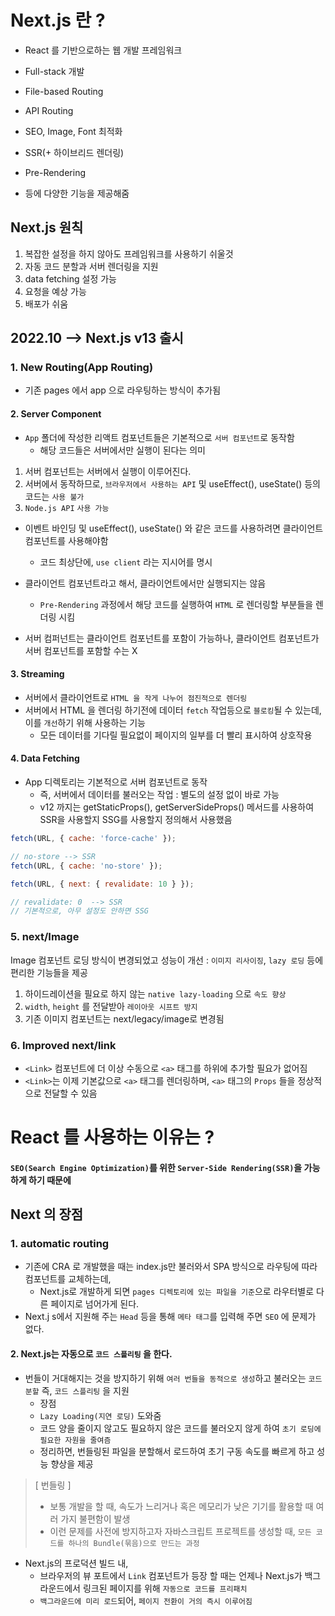 # Next.js 란 ?

- React 를 기반으로하는 웹 개발 프레임워크


- Full-stack 개발 
- File-based Routing 
- API Routing 
- SEO, Image, Font 최적화 
- SSR(+ 하이브리드 렌더링)
- Pre-Rendering 
- 등에 다양한 기능을 제공해줌

 ## Next.js 원칙

1. 복잡한 설정을 하지 않아도 프레임워크를 사용하기 쉬울것
2. 자동 코드 분할과 서버 렌더링을 지원
3. data fetching 설정 가능
4. 요청을 예상 가능
5. 배포가 쉬움

## 2022.10 --> Next.js v13 출시

### 1. New Routing(App Routing)

- 기존 pages 에서 app 으로 라우팅하는 방식이 추가됨

#### 2. Server Component

- `App` 폴더에 작성한 리액트 컴포넌트들은 기본적으로 `서버 컴포넌트`로 동작함
  - 해당 코드들은 서버에서만 실행이 된다는 의미

1. 서버 컴포넌트는 서버에서 실행이 이루어진다.
2. 서버에서 동작하므로, `브라우저에서 사용하는 API` 및 useEffect(), useState() 등의 코드는 `사용 불가`
3. `Node.js API` `사용 가능`

- 이벤트 바인딩 및 useEffect(), useState() 와 같은 코드를 사용하려면 클라이언트 컴포넌트를 사용해야함
  - 코드 최상단에, `use client` 라는 지시어를 명시


- 클라이언트 컴포넌트라고 해서, 클라이언트에서만 실행되지는 않음
  - `Pre-Rendering` 과정에서 해당 코드를 실행하여 `HTML` 로 렌더링할 부분들을 렌더링 시킴


- 서버 컴퍼넌트는 클라이언트 컴포넌트를 포함이 가능하나, 클라이언트 컴포넌트가 서버 컴포넌트를 포함할 수는 X


#### 3. Streaming

- 서버에서 클라이언트로 `HTML 을 작게 나누어 점진적으로 렌더링`
- 서버에서 HTML 을 렌더링 하기전에 데이터 `fetch` 작업등으로 `블로킹`될 수 있는데, 이를 `개선`하기 위해 사용하는 기능
  - 모든 데이터를 기다릴 필요없이 페이지의 일부를 더 빨리 표시하여 상호작용


#### 4. Data Fetching

- App 디렉토리는 기본적으로 서버 컴포넌트로 동작
  - 즉, 서버에서 데이터를 불러오는 작업 : 별도의 설정 없이 바로 가능
  - v12 까지는 getStaticProps(), getServerSideProps() 메서드를 사용하여 SSR을 사용할지 SSG를 사용할지 정의해서 사용했음

```javascript
fetch(URL, { cache: 'force-cache' });

// no-store --> SSR
fetch(URL, { cache: 'no-store' });

fetch(URL, { next: { revalidate: 10 } });

// revalidate: 0  --> SSR
// 기본적으로, 아무 설정도 안하면 SSG
```

### 5. next/Image

Image 컴포넌트 로딩 방식이 변경되었고 성능이 개선
: `이미지 리사이징`, `lazy 로딩` 등에 편리한 기능들을 제공

1. 하이드레이션을 필요로 하지 않는 `native lazy-loading` 으로 `속도 향상`
2. `width`, `height` 를 전달받아 `레이아웃 시프트 방지`
3. 기존 이미지 컴포넌트는 next/legacy/image로 변경됨


### 6. Improved next/link

- `<Link>` 컴포넌트에 더 이상 수동으로 `<a>` 태그를 하위에 추가할 필요가 없어짐
- `<Link>`는 이제 기본값으로 `<a>` 태그를 렌더링하며, `<a>` 태그의 `Props` 들을 정상적으로 전달할 수 있음


# React 를 사용하는 이유는 ?

#### `SEO(Search Engine Optimization)`를 위한 `Server-Side Rendering(SSR)`을 가능하게 하기 때문에

## Next 의 장점

### 1. automatic routing

- 기존에 CRA 로 개발했을 때는 index.js만 불러와서 SPA 방식으로 라우팅에 따라 컴포넌트를 교체하는데,
  - Next.js로 개발하게 되면 `pages 디렉토리에 있는 파일을 기준`으로 라우터별로 다른 페이지로 넘어가게 된다. 
- Next.j s에서 지원해 주는 `Head` 등을 통해 `메타 태그`를 입력해 주면 `SEO` 에 문제가 없다.

#### 2. Next.js는 자동으로 `코드 스플리팅` 을 한다.

- 번들이 거대해지는 것을 방지하기 위해 `여러 번들을 동적으로 생성`하고 불러오는 `코드 분할` 즉, `코드 스플리팅` 을 지원
  - 장점
  - `Lazy Loading(지연 로딩)` 도와줌
  - 코드 양을 줄이지 않고도 필요하지 않은 코드를 불러오지 않게 하여 `초기 로딩에 필요한 자원을 줄여즘`
  - 정리하면, 번들링된 파일을 분할해서 로드하여 초기 구동 속도를 빠르게 하고 성능 향상을 제공

> [ 번들링 ]
> - 보통 개발을 할 때, 속도가 느리거나 혹은 메모리가 낮은 기기를 활용할 때 여러 가지 불편함이 발생
> - 이런 문제를 사전에 방지하고자 자바스크립트 프로젝트를 생성할 때, `모든 코드를 하나의 Bundle(묶음)으로 만드는 과정`

- Next.js의 프로덕션 빌드 내, 
  - 브라우저의 뷰 포트에서 `Link` 컴포넌트가 등장 할 때는 언제나 Next.js가 백그라운드에서 링크된 페이지를 위해 `자동으로 코드를 프리패치`
  - `백그라운드에 미리 로드`되어, `페이지 전환이 거의 즉시 이루어짐`

























